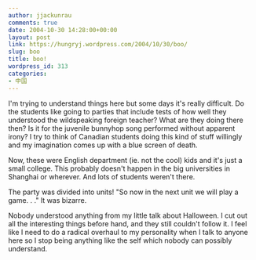 ```yaml
---
author: jjackunrau
comments: true
date: 2004-10-30 14:28:00+00:00
layout: post
link: https://hungryj.wordpress.com/2004/10/30/boo/
slug: boo
title: boo!
wordpress_id: 313
categories:
- 中国
---
```


I'm trying to understand things here but some days it's really difficult.  Do the students like going to parties that include tests of how well they understood the wildspeaking foreign teacher?  What are they doing there then?  Is it for the juvenile bunnyhop song performed without apparent irony?  I try to think of Canadian students doing this kind of stuff willingly and my imagination comes up with a blue screen of death.    
  
Now, these were English department (ie. not the cool) kids and it's just a small college.  This probably doesn't happen in the big universities in Shanghai or wherever.  And lots of students weren't there.    
  
The party was divided into units!  "So now in the next unit we will play a game. . ."  It was bizarre.  
  
Nobody understood anything from my little talk about Halloween.  I cut out all the interesting things before hand, and they still couldn't follow it.  I feel like I need to do a radical overhaul to my personality when I talk to anyone here so I stop being anything like the self which nobody can possibly understand.
